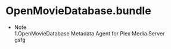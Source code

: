# OpenMovieDatabase.bundle

+ Note  
1.OpenMovieDatabase Metadata Agent for Plex Media Server  
gsfg  
